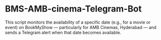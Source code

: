 # BMS-AMB-cinema-Telegram-Bot
This script monitors the availability of a specific date (e.g., for a movie or event) on BookMyShow  — particularly for AMB Cinemas, Hyderabad — and sends a Telegram alert when that date becomes available.
